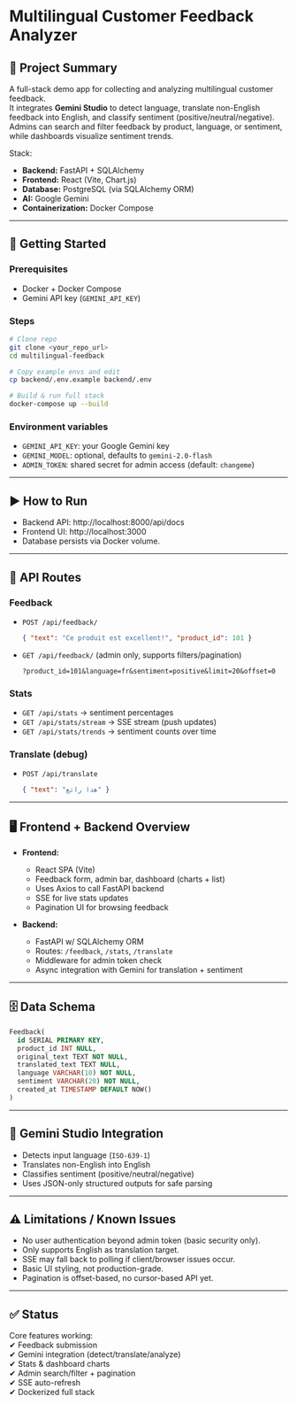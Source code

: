 # Multilingual Customer Feedback Analyzer

## 📌 Project Summary
A full-stack demo app for collecting and analyzing multilingual customer feedback.  
It integrates **Gemini Studio** to detect language, translate non-English feedback into English, and classify sentiment (positive/neutral/negative).  
Admins can search and filter feedback by product, language, or sentiment, while dashboards visualize sentiment trends.

Stack:
- **Backend:** FastAPI + SQLAlchemy
- **Frontend:** React (Vite, Chart.js)
- **Database:** PostgreSQL (via SQLAlchemy ORM)
- **AI:** Google Gemini
- **Containerization:** Docker Compose

---

## 🚀 Getting Started

### Prerequisites
- Docker + Docker Compose
- Gemini API key (`GEMINI_API_KEY`)

### Steps
```bash
# Clone repo
git clone <your_repo_url>
cd multilingual-feedback

# Copy example envs and edit
cp backend/.env.example backend/.env

# Build & run full stack
docker-compose up --build
```

### Environment variables
- `GEMINI_API_KEY`: your Google Gemini key
- `GEMINI_MODEL`: optional, defaults to `gemini-2.0-flash`
- `ADMIN_TOKEN`: shared secret for admin access (default: `changeme`)

---

## ▶️ How to Run
- Backend API: http://localhost:8000/api/docs  
- Frontend UI: http://localhost:3000  
- Database persists via Docker volume.

---

## 📡 API Routes

### Feedback
- `POST /api/feedback/`
  ```json
  { "text": "Ce produit est excellent!", "product_id": 101 }
  ```
- `GET /api/feedback/` (admin only, supports filters/pagination)
  ```
  ?product_id=101&language=fr&sentiment=positive&limit=20&offset=0
  ```

### Stats
- `GET /api/stats` → sentiment percentages
- `GET /api/stats/stream` → SSE stream (push updates)
- `GET /api/stats/trends` → sentiment counts over time

### Translate (debug)
- `POST /api/translate`  
  ```json
  { "text": "هذا رائع" }
  ```

---

## 🖥 Frontend + Backend Overview
- **Frontend:**  
  - React SPA (Vite)  
  - Feedback form, admin bar, dashboard (charts + list)  
  - Uses Axios to call FastAPI backend  
  - SSE for live stats updates  
  - Pagination UI for browsing feedback  

- **Backend:**  
  - FastAPI w/ SQLAlchemy ORM  
  - Routes: `/feedback`, `/stats`, `/translate`  
  - Middleware for admin token check  
  - Async integration with Gemini for translation + sentiment  

---

## 🗄 Data Schema
```sql
Feedback(
  id SERIAL PRIMARY KEY,
  product_id INT NULL,
  original_text TEXT NOT NULL,
  translated_text TEXT NULL,
  language VARCHAR(10) NOT NULL,
  sentiment VARCHAR(20) NOT NULL,
  created_at TIMESTAMP DEFAULT NOW()
)
```

---

## 🤖 Gemini Studio Integration
- Detects input language (`ISO-639-1`)  
- Translates non-English into English  
- Classifies sentiment (positive/neutral/negative)  
- Uses JSON-only structured outputs for safe parsing

---

## ⚠️ Limitations / Known Issues
- No user authentication beyond admin token (basic security only).  
- Only supports English as translation target.  
- SSE may fall back to polling if client/browser issues occur.  
- Basic UI styling, not production-grade.  
- Pagination is offset-based, no cursor-based API yet.

---

## ✅ Status
Core features working:  
✔ Feedback submission  
✔ Gemini integration (detect/translate/analyze)  
✔ Stats & dashboard charts  
✔ Admin search/filter + pagination  
✔ SSE auto-refresh  
✔ Dockerized full stack

